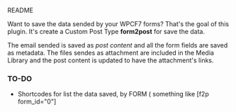 README

Want to save the data sended by your WPCF7 forms? That's the goal of this plugin. It's create a Custom Post Type **form2post** for save the data.

The email sended is saved as *post content* and all the form fields are saved as metadata. The files sendes as attachment are included in the Media Library and the post content is updated to have the attachment's links.

### TO-DO

* Shortcodes for list the data saved, by FORM ( something like [f2p form_id="0"]